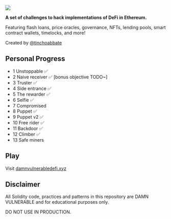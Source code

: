 ![](cover.png)

**A set of challenges to hack implementations of DeFi in Ethereum.**

Featuring flash loans, price oracles, governance, NFTs, lending pools, smart contract wallets, timelocks, and more!

Created by [@tinchoabbate](https://twitter.com/tinchoabbate)

## Personal Progress

* 1 Unstoppable ✅
* 2 Naive receiver ✅ [bonus objective TODO~]
* 3 Truster ✅
* 4 Side entrance ✅
* 5 The rewarder ✅
* 6 Selfie ✅
* 7 Compromised
* 8 Puppet ✅
* 9 Puppet v2 ✅
* 10 Free rider ✅
* 11 Backdoor ✅
* 12 Climber ✅
* 13 Safe miners

## Play

Visit [damnvulnerabledefi.xyz](https://damnvulnerabledefi.xyz)

## Disclaimer

All Solidity code, practices and patterns in this repository are DAMN VULNERABLE and for educational purposes only.

DO NOT USE IN PRODUCTION.
